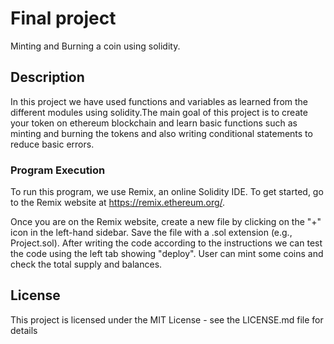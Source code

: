 # Final project

Minting and Burning a coin using solidity.

## Description

In this project we have used functions and variables as learned from the different modules using solidity.The main goal of this project is to create your token on ethereum blockchain and learn basic functions such as minting and burning the tokens and also writing conditional statements to reduce basic errors.

### Program Execution
To run this program, we use Remix, an online Solidity IDE. To get started, go to the Remix website at https://remix.ethereum.org/.

Once you are on the Remix website, create a new file by clicking on the "+" icon in the left-hand sidebar. Save the file with a .sol extension (e.g., Project.sol).
After writing the code according to the instructions we can test the code using the left tab showing "deploy". User can mint some coins and check the total supply and balances.

## License

This project is licensed under the MIT License - see the LICENSE.md file for details
